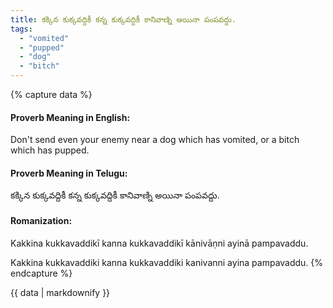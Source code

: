 ```yaml
---
title: కక్కిన కుక్కవద్దికీ కన్న కుక్కవద్దికీ కానివాణ్ని అయినా పంపవద్దు.
tags:
  - "vomited"
  - "pupped"
  - "dog"
  - "bitch"
---
```


{% capture data %}
#### Proverb Meaning in English:
Don't send even your enemy near a dog which has vomited, or a bitch which has pupped.

#### Proverb Meaning in Telugu:
కక్కిన కుక్కవద్దికీ కన్న కుక్కవద్దికీ కానివాణ్ని అయినా పంపవద్దు.

#### Romanization:
Kakkina kukkavaddikī kanna kukkavaddikī kānivāṇni ayinā pampavaddu.

Kakkina kukkavaddiki kanna kukkavaddiki kanivanni ayina pampavaddu.
{% endcapture %}

{{ data | markdownify }}

